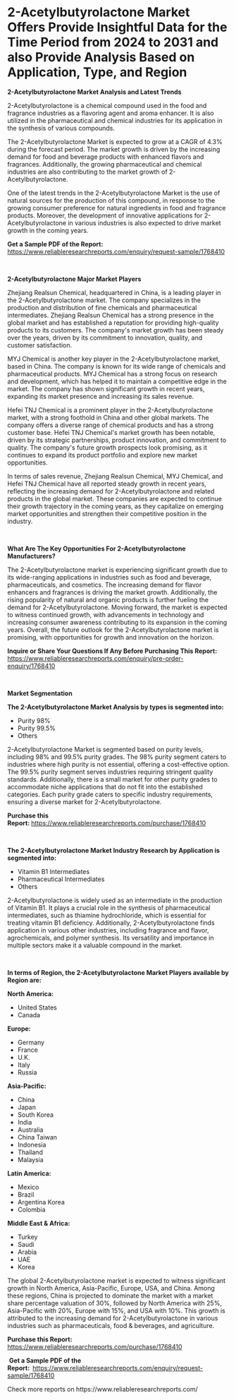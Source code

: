 <p><h1>2-Acetylbutyrolactone Market Offers Provide Insightful Data for the Time Period from 2024 to 2031 and also Provide Analysis Based on Application, Type, and Region</h1></p><p><strong>2-Acetylbutyrolactone Market Analysis and Latest Trends</strong></p>
<p><p>2-Acetylbutyrolactone is a chemical compound used in the food and fragrance industries as a flavoring agent and aroma enhancer. It is also utilized in the pharmaceutical and chemical industries for its application in the synthesis of various compounds.</p><p>The 2-Acetylbutyrolactone Market is expected to grow at a CAGR of 4.3% during the forecast period. The market growth is driven by the increasing demand for food and beverage products with enhanced flavors and fragrances. Additionally, the growing pharmaceutical and chemical industries are also contributing to the market growth of 2-Acetylbutyrolactone.</p><p>One of the latest trends in the 2-Acetylbutyrolactone Market is the use of natural sources for the production of this compound, in response to the growing consumer preference for natural ingredients in food and fragrance products. Moreover, the development of innovative applications for 2-Acetylbutyrolactone in various industries is also expected to drive market growth in the coming years.</p></p>
<p><strong>Get a Sample PDF of the Report:&nbsp;</strong> <a href="https://www.reliableresearchreports.com/enquiry/request-sample/1768410">https://www.reliableresearchreports.com/enquiry/request-sample/1768410</a></p>
<p>&nbsp;</p>
<p><strong>2-Acetylbutyrolactone Major Market Players</strong></p>
<p><p>Zhejiang Realsun Chemical, headquartered in China, is a leading player in the 2-Acetylbutyrolactone market. The company specializes in the production and distribution of fine chemicals and pharmaceutical intermediates. Zhejiang Realsun Chemical has a strong presence in the global market and has established a reputation for providing high-quality products to its customers. The company's market growth has been steady over the years, driven by its commitment to innovation, quality, and customer satisfaction.</p><p>MYJ Chemical is another key player in the 2-Acetylbutyrolactone market, based in China. The company is known for its wide range of chemicals and pharmaceutical products. MYJ Chemical has a strong focus on research and development, which has helped it to maintain a competitive edge in the market. The company has shown significant growth in recent years, expanding its market presence and increasing its sales revenue.</p><p>Hefei TNJ Chemical is a prominent player in the 2-Acetylbutyrolactone market, with a strong foothold in China and other global markets. The company offers a diverse range of chemical products and has a strong customer base. Hefei TNJ Chemical's market growth has been notable, driven by its strategic partnerships, product innovation, and commitment to quality. The company's future growth prospects look promising, as it continues to expand its product portfolio and explore new market opportunities.</p><p>In terms of sales revenue, Zhejiang Realsun Chemical, MYJ Chemical, and Hefei TNJ Chemical have all reported steady growth in recent years, reflecting the increasing demand for 2-Acetylbutyrolactone and related products in the global market. These companies are expected to continue their growth trajectory in the coming years, as they capitalize on emerging market opportunities and strengthen their competitive position in the industry.</p></p>
<p>&nbsp;</p>
<p><strong>What Are The Key Opportunities For 2-Acetylbutyrolactone Manufacturers?</strong></p>
<p><p>The 2-Acetylbutyrolactone market is experiencing significant growth due to its wide-ranging applications in industries such as food and beverage, pharmaceuticals, and cosmetics. The increasing demand for flavor enhancers and fragrances is driving the market growth. Additionally, the rising popularity of natural and organic products is further fueling the demand for 2-Acetylbutyrolactone. Moving forward, the market is expected to witness continued growth, with advancements in technology and increasing consumer awareness contributing to its expansion in the coming years. Overall, the future outlook for the 2-Acetylbutyrolactone market is promising, with opportunities for growth and innovation on the horizon.</p></p>
<p><strong>Inquire or Share Your Questions If Any Before Purchasing This Report:</strong> <a href="https://www.reliableresearchreports.com/enquiry/pre-order-enquiry/1768410">https://www.reliableresearchreports.com/enquiry/pre-order-enquiry/1768410</a></p>
<p>&nbsp;</p>
<p><strong>Market Segmentation</strong></p>
<p><strong>The 2-Acetylbutyrolactone Market Analysis by types is segmented into:</strong></p>
<p><ul><li>Purity 98%</li><li>Purity 99.5%</li><li>Others</li></ul></p>
<p><p>2-Acetylbutyrolactone Market is segmented based on purity levels, including 98% and 99.5% purity grades. The 98% purity segment caters to industries where high purity is not essential, offering a cost-effective option. The 99.5% purity segment serves industries requiring stringent quality standards. Additionally, there is a small market for other purity grades to accommodate niche applications that do not fit into the established categories. Each purity grade caters to specific industry requirements, ensuring a diverse market for 2-Acetylbutyrolactone.</p></p>
<p><strong>Purchase this Report:&nbsp;</strong><a href="https://www.reliableresearchreports.com/purchase/1768410">https://www.reliableresearchreports.com/purchase/1768410</a></p>
<p>&nbsp;</p>
<p><strong>The 2-Acetylbutyrolactone Market Industry Research by Application is segmented into:</strong></p>
<p><ul><li>Vitamin B1 Intermediates</li><li>Pharmaceutical Intermediates</li><li>Others</li></ul></p>
<p><p>2-Acetylbutyrolactone is widely used as an intermediate in the production of Vitamin B1. It plays a crucial role in the synthesis of pharmaceutical intermediates, such as thiamine hydrochloride, which is essential for treating vitamin B1 deficiency. Additionally, 2-Acetylbutyrolactone finds application in various other industries, including fragrance and flavor, agrochemicals, and polymer synthesis. Its versatility and importance in multiple sectors make it a valuable compound in the market.</p></p>
<p>&nbsp;</p>
<p><strong>In terms of Region, the 2-Acetylbutyrolactone Market Players available by Region are:</strong></p>
<p>
    <p> <strong> North America: </strong>
        <ul>
            <li>United States</li>
            <li>Canada</li>
        </ul>
        </p> 
    <p> <strong> Europe: </strong>
        <ul>
            <li>Germany</li>
            <li>France</li>
            <li>U.K.</li>
            <li>Italy</li>
            <li>Russia</li>
        </ul>
        </p> 
    <p> <strong> Asia-Pacific: </strong>
        <ul>
            <li>China</li>
            <li>Japan</li>
            <li>South Korea</li>
            <li>India</li>
            <li>Australia</li>
            <li>China Taiwan</li>
            <li>Indonesia</li>
            <li>Thailand</li>
            <li>Malaysia</li>
        </ul>
        </p> 
    <p> <strong> Latin America: </strong>
        <ul>
            <li>Mexico</li>
            <li>Brazil</li>
            <li>Argentina Korea</li>
            <li>Colombia</li>
        </ul>
        </p> 
    <p> <strong> Middle East & Africa: </strong>
        <ul>
            <li>Turkey</li>
            <li>Saudi</li>
            <li>Arabia</li>
            <li>UAE</li>
            <li>Korea</li>
        </ul>
    </p>
    </p>
<p><p>The global 2-Acetylbutyrolactone market is expected to witness significant growth in North America, Asia-Pacific, Europe, USA, and China. Among these regions, China is projected to dominate the market with a market share percentage valuation of 30%, followed by North America with 25%, Asia-Pacific with 20%, Europe with 15%, and USA with 10%. This growth is attributed to the increasing demand for 2-Acetylbutyrolactone in various industries such as pharmaceuticals, food & beverages, and agriculture.</p></p>
<p><strong>Purchase this Report: </strong><a href="https://www.reliableresearchreports.com/purchase/1768410">https://www.reliableresearchreports.com/purchase/1768410</a></p>
<p>&nbsp;<strong>Get a Sample PDF of the Report:&nbsp;&nbsp;</strong><a href="https://www.reliableresearchreports.com/enquiry/request-sample/1768410">https://www.reliableresearchreports.com/enquiry/request-sample/1768410</a></p>
<p><strong></strong></p>
<p>Check more reports on https://www.reliableresearchreports.com/</p>